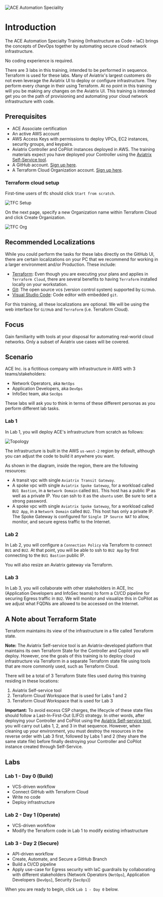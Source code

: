 ![ACE Automation Speciality](images/ace-automation-banner.png)

# Introduction

The ACE Automation Specialty Training (Infrastructure as Code - IaC) brings the concepts of DevOps together by automating secure cloud network infrastructure.

No coding experience is required.

There are 3 labs in this training, intended to be performed in sequence. Terraform is used for these labs. Many of Aviatrix's largest customers do not even leverage the Aviatrix UI to deploy or configure infrastructure. They perform every change in their using Terraform. At no point in this training will you be making any changes on the Aviatrix UI. This training is intended get you on the path of provisioning and automating your cloud network infrastructure with code.

## Prerequisites

- ACE Associate certification
- An active AWS account
- AWS Access Keys with permissions to deploy VPCs, EC2 instances, security groups, and keypairs.
- Aviatrix Controller and CoPilot instances deployed in AWS. The training materials expect you have deployed your Controller using the [Aviatrix Self-Service tool](https://selfservice.aviatrix.com).
- A GitHub account. [Sign up here](https://github.com/signup).
- A Terraform Cloud Organization account. [Sign up here](https://app.terraform.io/signup/account).

### Terraform cloud setup

First-time users of tfc should click `Start from scratch`.

![TFC Setup](images/intro-tfc-1.png)

On the next page, specify a new Organization name within Terraform Cloud and click Create Organization.

![TFC Org](images/intro-tfc-2.png)

## Recommended Localizations

While you could perform the tasks for these labs directly on the GitHub UI, there are certain localizations on your PC that we recommend for working in a larger environment and/or Production. These include:

- [Terraform](https://developer.hashicorp.com/terraform/downloads): Even though you are executing your plans and applies in `Terraform Cloud`, there are several benefits to having `Terraform` installed locally on your workstation.
- [Git](https://git-scm.com/): The open source vcs (version control system) supported by `GitHub`.
- [Visual Studio Code](https://code.visualstudio.com/download): Code editor with embedded `git`.

For this training, all these localizations are optional. We will be using the web interface for `GitHub` and `Terraform` (i.e. Terraform Cloud).

## Focus

Gain familiarity with tools at your disposal for automating real-world cloud networks. Only a subset of Aviatrix use cases will be covered.

## Scenario

ACE Inc. is a fictitious company with infrastructure in AWS with 3 teams/stakeholders:

- Network Operators, aka `NetOps`
- Application Developers, aka `DevOps`
- InfoSec team, aka `SecOps`

These labs will ask you to think in terms of these different personas as you perform different lab tasks.

### Lab 1

In Lab 1, you will deploy ACE's infrastructure from scratch as follows:

![Topology](images/intro-topology.png)

The infrastructure is built in the AWS `us-west-2` region by default, although you can adjust the code to build it anywhere you want.

As shown in the diagram, inside the region, there are the following resources:

- A transit vpc with single `Aviatrix Transit Gateway`.
- A spoke vpc with single `Aviatrix Spoke Gateway`, for a workload called `BU1 Bastion`, in a `Network Domain` called `BU1`. This host has a public IP as well as a private IP. You can ssh to it as the `ubuntu` user. Be sure to set a strong password.
- A spoke vpc with single `Aviatrix Spoke Gateway`, for a workload called `BU2 App`, in a `Network Domain` called `BU2`. This host has only a private IP. The Spoke Gateway is configured for `Single IP Source NAT` to allow, monitor, and secure egress traffic to the Internet.

### Lab 2

In Lab 2, you will configure a `Connection Policy` via Terraform to connect `BU1` and `BU2`. At that point, you will be able to ssh to `BU2 App` by first connecting to the `BU1 Bastion` public IP.

You will also resize an Aviatrix gateway via Terraform.

### Lab 3

In Lab 3, you will collaborate with other stakeholders in ACE, Inc (Application Developers and InfoSec teams) to form a CI/CD pipeline for securing Egress traffic in `BU2`. We will monitor and visualize this in CoPilot as we adjust what FQDNs are allowed to be accessed on the Internet.

## A Note about Terraform State

Terraform maintains its view of the infrastructure in a file called Terraform state.

**Note:** The Aviatrix Self-service tool is an Aviatrix-developed platform that maintains its own Terraform State for the Controller and Copilot you will deploy. However, one the goals of this training is to deploy cloud infrastructure via Terraform in a separate Terraform state file using tools that are more commonly used, such as Terraform Cloud.

There will be a total of 3 Terraform State files used during this training residing in these locations:

1. Aviatrix Self-service tool
2. Terraform Cloud Workspace that is used for Labs 1 and 2
3. Terraform Cloud Workspace that is used for Lab 3

**Important:** To avoid excess CSP charges, the lifecycle of these state files should follow a Last-In-First-Out (LIFO) strategy. In other words, after deploying your Controller and CoPilot using the [Aviatrix Self-service tool](https://selfservice.aviatrix.com), you will carry out Labs 1, 2, and 3 in that sequence. However, when cleaning up your environment, you must destroy the resources in the reverse order with Lab 3 first, followed by Labs 1 and 2 (they share the same state file) before finally destroying your Controller and CoPilot instance created through Self-Service.

## Labs

### Lab 1 - Day 0 (Build)

- VCS-driven workflow
- Connect GitHub with Terraform Cloud
- Write no code
- Deploy infrastructure

### Lab 2 - Day 1 (Operate)

- VCS-driven workflow
- Modify the Terraform code in Lab 1 to modify existing infrastructure

### Lab 3 - Day 2 (Secure)

- API-driven workflow
- Create, Automate, and Secure a GitHub Branch
- Build a CI/CD pipeline
- Apply use-case for Egress security with IaC guardrails by collaborating with different stakeholders (Network Operators (`NetOps`), Application Developers (`DevOps`), Security (`SecOps`))

When you are ready to begin, click `Lab 1 - Day 0` below.
